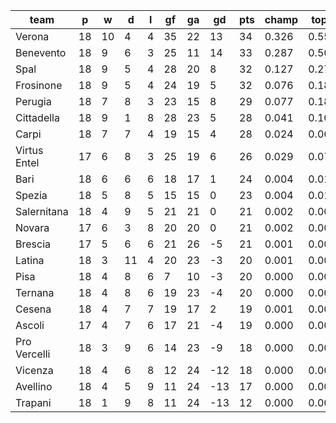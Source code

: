 |     team     | p  | w  | d  | l | gf | ga | gd  | pts | champ | top2  | top3  | top4  |  5-7  | bot4  | bot3  | bot2  |
|--------------|----|----|----|---|----|----|-----|-----|-------|-------|-------|-------|-------|-------|-------|-------|
| Verona       | 18 | 10 |  4 | 4 | 35 | 22 |  13 |  34 | 0.326 | 0.551 | 0.690 | 0.789 | 0.148 | 0.000 | 0.000 | 0.000|
| Benevento    | 18 |  9 |  6 | 3 | 25 | 11 |  14 |  33 | 0.287 | 0.503 | 0.663 | 0.772 | 0.167 | 0.000 | 0.000 | 0.000|
| Spal         | 18 |  9 |  5 | 4 | 28 | 20 |   8 |  32 | 0.127 | 0.277 | 0.429 | 0.563 | 0.264 | 0.001 | 0.001 | 0.000|
| Frosinone    | 18 |  9 |  5 | 4 | 24 | 19 |   5 |  32 | 0.076 | 0.185 | 0.308 | 0.428 | 0.311 | 0.001 | 0.000 | 0.000|
| Perugia      | 18 |  7 |  8 | 3 | 23 | 15 |   8 |  29 | 0.077 | 0.182 | 0.306 | 0.431 | 0.305 | 0.002 | 0.001 | 0.000|
| Cittadella   | 18 |  9 |  1 | 8 | 28 | 23 |   5 |  28 | 0.041 | 0.105 | 0.189 | 0.289 | 0.311 | 0.005 | 0.002 | 0.000|
| Carpi        | 18 |  7 |  7 | 4 | 19 | 15 |   4 |  28 | 0.024 | 0.066 | 0.129 | 0.214 | 0.301 | 0.007 | 0.002 | 0.001|
| Virtus Entel | 17 |  6 |  8 | 3 | 25 | 19 |   6 |  26 | 0.029 | 0.076 | 0.148 | 0.230 | 0.280 | 0.009 | 0.004 | 0.001|
| Bari         | 18 |  6 |  6 | 6 | 18 | 17 |   1 |  24 | 0.004 | 0.015 | 0.034 | 0.066 | 0.175 | 0.038 | 0.018 | 0.008|
| Spezia       | 18 |  5 |  8 | 5 | 15 | 15 |   0 |  23 | 0.004 | 0.013 | 0.032 | 0.062 | 0.160 | 0.045 | 0.022 | 0.010|
| Salernitana  | 18 |  4 |  9 | 5 | 21 | 21 |   0 |  21 | 0.002 | 0.006 | 0.017 | 0.034 | 0.108 | 0.087 | 0.046 | 0.019|
| Novara       | 17 |  6 |  3 | 8 | 20 | 20 |   0 |  21 | 0.002 | 0.006 | 0.016 | 0.032 | 0.100 | 0.100 | 0.060 | 0.027|
| Brescia      | 17 |  5 |  6 | 6 | 21 | 26 |  -5 |  21 | 0.001 | 0.004 | 0.011 | 0.024 | 0.078 | 0.138 | 0.086 | 0.043|
| Latina       | 18 |  3 | 11 | 4 | 20 | 23 |  -3 |  20 | 0.001 | 0.003 | 0.007 | 0.016 | 0.058 | 0.161 | 0.099 | 0.046|
| Pisa         | 18 |  4 |  8 | 6 |  7 | 10 |  -3 |  20 | 0.000 | 0.001 | 0.002 | 0.005 | 0.033 | 0.238 | 0.154 | 0.074|
| Ternana      | 18 |  4 |  8 | 6 | 19 | 23 |  -4 |  20 | 0.000 | 0.001 | 0.003 | 0.008 | 0.039 | 0.228 | 0.145 | 0.075|
| Cesena       | 18 |  4 |  7 | 7 | 19 | 17 |   2 |  19 | 0.001 | 0.005 | 0.012 | 0.026 | 0.101 | 0.105 | 0.061 | 0.029|
| Ascoli       | 17 |  4 |  7 | 6 | 17 | 21 |  -4 |  19 | 0.000 | 0.002 | 0.005 | 0.010 | 0.044 | 0.204 | 0.127 | 0.063|
| Pro Vercelli | 18 |  3 |  9 | 6 | 14 | 23 |  -9 |  18 | 0.000 | 0.000 | 0.001 | 0.002 | 0.009 | 0.491 | 0.359 | 0.216|
| Vicenza      | 18 |  4 |  6 | 8 | 12 | 24 | -12 |  18 | 0.000 | 0.000 | 0.000 | 0.001 | 0.005 | 0.580 | 0.452 | 0.300|
| Avellino     | 18 |  4 |  5 | 9 | 11 | 24 | -13 |  17 | 0.000 | 0.000 | 0.000 | 0.000 | 0.003 | 0.681 | 0.556 | 0.402|
| Trapani      | 18 |  1 |  9 | 8 | 11 | 24 | -13 |  12 | 0.000 | 0.000 | 0.000 | 0.000 | 0.000 | 0.879 | 0.806 | 0.686|
